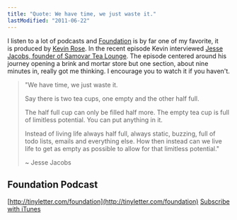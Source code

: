 ```yaml
---
title: "Quote: We have time, we just waste it."
lastModified: "2011-06-22"
---
```


I listen to a lot of podcasts and [Foundation](http://tinyletter.com/foundation) is by far one of my favorite, it is produced by [Kevin Rose](http://kevinrose.com/). In the recent episode Kevin interviewed [Jesse Jacobs, founder of Samovar Tea Lounge](http://samovarlife.com/tag/jesse-jacobs/). The episode centered around his journey opening a brink and mortar store but one section, about nine minutes in, really got me thinking. I encourage you to watch it if you haven't.

> "We have time, we just waste it.
> 
> Say there is two tea cups, one empty and the other half full.
> 
> The half full cup can only be filled half more. The empty tea cup is full of limitless potential. You can put anything in it.
> 
> Instead of living life always half full, always static, buzzing, full of todo lists, emails and everything else. How then instead can we live life to get as empty as possible to allow for that limitless potential."
> 
> ~ Jesse Jacobs

## Foundation Podcast

[http://tinyletter.com/foundation](http://tinyletter.com/foundation) [Subscribe with iTunes](http://itunes.apple.com/WebObjects/MZStore.woa/wa/viewPodcast?id=412887856)

